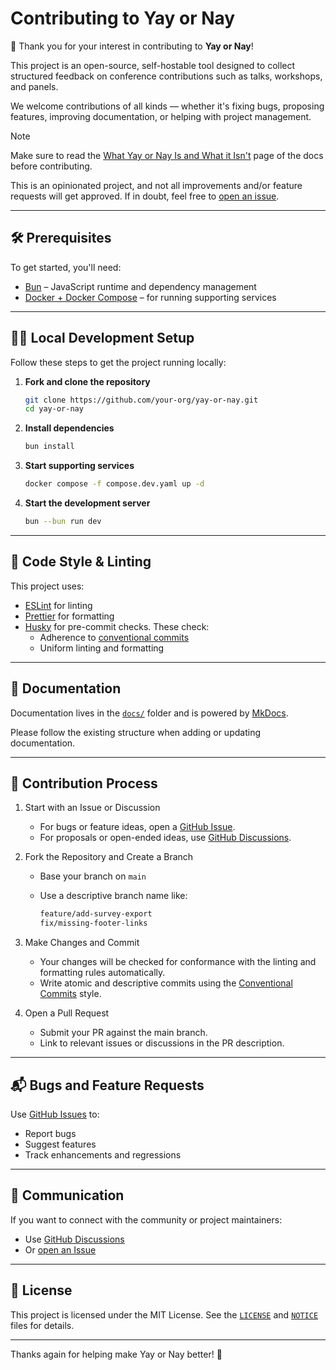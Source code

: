 # Contributing to Yay or Nay

🎉 Thank you for your interest in contributing to **Yay or Nay**!

This project is an open-source, self-hostable tool designed to collect structured feedback on conference contributions such as talks, workshops, and panels.

We welcome contributions of all kinds — whether it's fixing bugs, proposing features, improving documentation, or helping with project management.

> [!NOTE]
> Make sure to read the [What Yay or Nay Is and What it Isn't](https://mocdaniel.github.io/yay-or-nay/what-is-yay-or-nay) page of the docs before contributing.
>
> This is an opinionated project, and not all improvements and/or feature requests will get approved. If in doubt,
> feel free to [open an issue](https://github.com/mocdaniel/yay-or-nay/issues/new).

---

## 🛠 Prerequisites

To get started, you'll need:

- [Bun](https://bun.sh) – JavaScript runtime and dependency management
- [Docker + Docker Compose](https://docs.docker.com/compose/) – for running supporting services

---

## 🧑‍💻 Local Development Setup

Follow these steps to get the project running locally:

1. **Fork and clone the repository**

   ```bash
   git clone https://github.com/your-org/yay-or-nay.git
   cd yay-or-nay

   ```

2. **Install dependencies**

   ```bash
   bun install
   ```

3. **Start supporting services**

   ```bash
   docker compose -f compose.dev.yaml up -d
   ```

4. **Start the development server**

   ```bash
   bun --bun run dev
   ```

---

## 🧹 Code Style & Linting

This project uses:

- [ESLint](https://eslint.org) for linting
- [Prettier](https://prettier.io) for formatting
- [Husky](https://typicode.github.io/husky) for pre-commit checks. These check:
  - Adherence to [conventional commits](https://conventionalcommits.org)
  - Uniform linting and formatting

---

## 🧾 Documentation

Documentation lives in the [`docs/`](./docs/) folder and is powered by [MkDocs](https://squidfunk.github.io/mkdocs-material).

Please follow the existing structure when adding or updating documentation.

---

## 🚀 Contribution Process

1. Start with an Issue or Discussion

   - For bugs or feature ideas, open a [GitHub Issue](https://github.com/mocdaniel/yay-or-nay/issues/new).
   - For proposals or open-ended ideas, use [GitHub Discussions](https://github.com/mocdaniel/yay-or-nay/discussions).

2. Fork the Repository and Create a Branch

   - Base your branch on `main`
   - Use a descriptive branch name like:

     ```bash
     feature/add-survey-export
     fix/missing-footer-links
     ```

3. Make Changes and Commit

   - Your changes will be checked for conformance with the linting and formatting rules automatically.
   - Write atomic and descriptive commits using the [Conventional Commits](https://conventionalcommits.org) style.

4. Open a Pull Request

   - Submit your PR against the main branch.
   - Link to relevant issues or discussions in the PR description.

---

## 📬 Bugs and Feature Requests

Use [GitHub Issues](https://github.com/mocdaniel/yay-or-nay/issues/new) to:

- Report bugs
- Suggest features
- Track enhancements and regressions

---

## 💬 Communication

If you want to connect with the community or project maintainers:

- Use [GitHub Discussions](https://github.com/mocdaniel/yay-or-nay/discussions)
- Or [open an Issue](https://github.com/mocdaniel/yay-or-nay/issues/new)

---

## 📜 License

This project is licensed under the MIT License.
See the [`LICENSE`](./LICENSE) and [`NOTICE`](./NOTICE) files for details.

---

Thanks again for helping make Yay or Nay better! 💛

